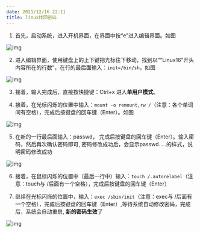 ```yaml
---
date: 2021/12/16 22:11
title: linux找回密码
---
```


1. 首先，启动系统，进入开机界面，在界面中按“e”进入编辑界面。如图

![img](https://ooszy.cco.vin/img/blog-note/wps4321.tmp.jpg?x-oss-process=style/pictureProcess1) 

2. 进入编辑界面，使用键盘上的上下键把光标往下移动，找到以““Linux16”开头内容所在的行数”，在行的最后面输入：`init=/bin/sh`。如图

![img](https://ooszy.cco.vin/img/blog-note/wps4322.tmp.jpg?x-oss-process=style/pictureProcess1) 

3. 接着，输入完成后，直接按快捷键：Ctrl+x 进入**单用户模式**。

4. 接着，在光标闪烁的位置中输入：`mount -o remount,rw /`（注意：各个单词间有空格），完成后按键盘的回车键（Enter）。如图

![img](https://ooszy.cco.vin/img/blog-note/wps4323.tmp.jpg?x-oss-process=style/pictureProcess1) 

5. 在新的一行最后面输入：passwd， 完成后按键盘的回车键（Enter）。输入密码，然后再次确认密码即可, 密码修改成功后，会显示passwd.....的样式，说明密码修改成功

![img](https://ooszy.cco.vin/img/blog-note/wps4334.tmp.jpg?x-oss-process=style/pictureProcess1) 

6. 接着，在鼠标闪烁的位置中（最后一行中）输入：`touch /.autorelabel`（注意：touch与 /后面有一个空格），完成后按键盘的回车键（Enter）

7. 继续在光标闪烁的位置中，输入：`exec /sbin/init`（注意：exec与 /后面有一个空格），完成后按键盘的回车键（Enter）,等待系统自动修改密码，完成后，系统会自动重启, **新的密码生效**了

![img](https://ooszy.cco.vin/img/blog-note/wps4335.tmp.jpg?x-oss-process=style/pictureProcess1) 